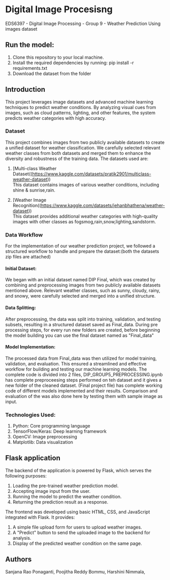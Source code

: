 # Digital Image Procesisng 
EDS6397 - Digital Image Processing - Group 9 - Weather Prediction Using images dataset

## Run the model:
1. Clone this repository to your local machine.
2. Install the required dependencies by running: pip install -r requirements.txt
3. Download the dataset from the folder 

## Introduction
This project leverages image datasets and advanced machine learning techniques to predict weather conditions. By analyzing visual cues from images, such as cloud patterns, lighting, and other features, the system predicts weather categories with high accuracy. 

### Dataset
This project combines images from two publicly available datasets to create a unified dataset for weather classification. We carefully selected relevant weather classes from both datasets and merged them to enhance the diversity and robustness of the training data.
The datasets used are: 
1. [Multi-class Weather Dataset((https://www.kaggle.com/datasets/pratik2901/multiclass-weather-dataset))  
   This dataset contains images of various weather conditions, including shine & sunrise,rain.

2. [Weather Image Recognition((https://www.kaggle.com/datasets/jehanbhathena/weather-dataset))  
   This dataset provides additional weather categories with high-quality images with other classes as fogsmog,rain,snow,lighting,sandstorm.

### Data Workflow
For the implementation of our weather prediction project, we followed a structured workflow to handle and prepare the dataset:(both the datasets zip files are attached)

#### Initial Dataset:
We began with an initial dataset named DIP Final, which was created by combining and preprocessing images from two publicly available datasets mentioned above. Relevant weather classes, such as sunny, cloudy, rainy, and snowy, were carefully selected and merged into a unified structure. 

#### Data Splitting:
After preprocessing, the data was split into training, validation, and testing subsets, resulting in a structured dataset saved as Final_data. During pre processing steps, for every run new folders are created, before beginning the model building you can use the final dataset named as "Final_data"

#### Model Implementation:
The processed data from Final_data was then utilized for model training, validation, and evaluation. This ensured a streamlined and effective workflow for building and testing our machine learning models. The complete code is divided into 2 files, DIP_GROUP5_PREPROCESSING.ipynb has complete preproceesing steps performed on teh dataset and it gives a new folder of the cleaned dataset. (Final project file) has complete working code of different models implemented and their results. Comparison and evaluation of the was also done here by testing them with sample image as input.

### Technologies Used:
1. Python: Core programming language
2. TensorFlow/Keras: Deep learning framework
3. OpenCV: Image preprocessing
4. Matplotlib: Data visualization

## Flask application
The backend of the application is powered by Flask, which serves the following purposes:
1. Loading the pre-trained weather prediction model.
2. Accepting image input from the user.
3. Running the model to predict the weather condition.
4. Returning the prediction result as a response.

The frontend was developed using basic HTML, CSS, and JavaScript integrated with Flask. It provides:
1. A simple file upload form for users to upload weather images.
2. A "Predict" button to send the uploaded image to the backend for analysis.
3. Display of the predicted weather condition on the same page.

## Authors
Sanjana Rao Ponaganti, Poojitha Reddy Bommu, Harshini Nimmala,
